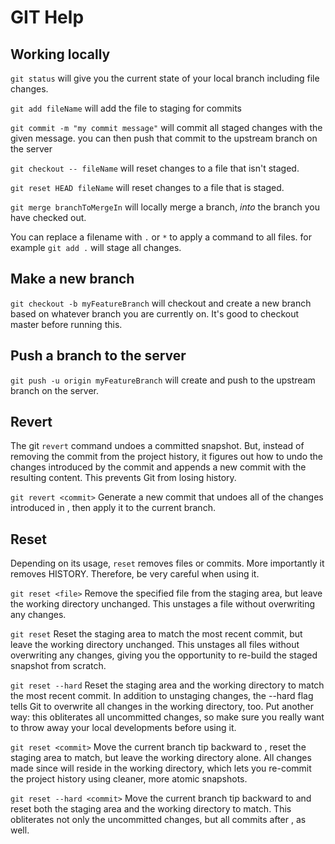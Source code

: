 # GIT Help

## Working locally
`git status` will give you the current state of your local branch including file changes.

`git add fileName` will add the file to staging for commits

`git commit -m "my commit message"` will commit all staged changes with the given message. you can then push that commit to the upstream branch on the server

`git checkout -- fileName` will reset changes to a file that isn't staged.

`git reset HEAD fileName` will reset changes to a file that is staged.

`git merge branchToMergeIn` will locally merge a branch, *into* the branch you have checked out.  

You can replace a filename with `.` or `*` to apply a command to all files. for example `git add .` will stage all changes.

## Make a new branch
`git checkout -b myFeatureBranch` will checkout and create a new branch based on whatever branch you are currently on. It's good to checkout master before running this.

## Push a branch to the server
`git push -u origin myFeatureBranch` will create and push to the upstream branch on the server.

## Revert
The git `revert` command undoes a committed snapshot. But, instead of removing the commit from the project history, it figures out how to undo the changes introduced by the commit and appends a new commit with the resulting content. This prevents Git from losing history.

`git revert <commit>`
Generate a new commit that undoes all of the changes introduced in <commit>, then apply it to the current branch.

## Reset
Depending on its usage, `reset` removes files or commits.  More importantly it removes HISTORY.  Therefore, be very careful when using it.

`git reset <file>`
Remove the specified file from the staging area, but leave the working directory unchanged. This unstages a file without overwriting any changes.

`git reset`
Reset the staging area to match the most recent commit, but leave the working directory unchanged. This unstages all files without overwriting any changes, giving you the opportunity to re-build the staged snapshot from scratch.

`git reset --hard`
Reset the staging area and the working directory to match the most recent commit. In addition to unstaging changes, the --hard flag tells Git to overwrite all changes in the working directory, too. Put another way: this obliterates all uncommitted changes, so make sure you really want to throw away your local developments before using it.

`git reset <commit>`
Move the current branch tip backward to <commit>, reset the staging area to match, but leave the working directory alone. All changes made since <commit> will reside in the working directory, which lets you re-commit the project history using cleaner, more atomic snapshots.

`git reset --hard <commit>`
Move the current branch tip backward to <commit> and reset both the staging area and the working directory to match. This obliterates not only the uncommitted changes, but all commits after <commit>, as well.
